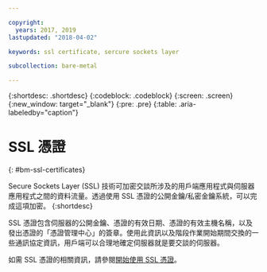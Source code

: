 ```yaml
---

copyright:
  years: 2017, 2019
lastupdated: "2018-04-02"

keywords: ssl certificate, sercure sockets layer

subcollection: bare-metal

---
```


{:shortdesc: .shortdesc}
{:codeblock: .codeblock}
{:screen: .screen}
{:new_window: target="_blank"}
{:pre: .pre}
{:table: .aria-labeledby="caption"}

# SSL 憑證
{: #bm-ssl-certificates}

Secure Sockets Layer (SSL) 技術可加密交談所涉及的用戶端應用程式與伺服器應用程式之間的資料流量。透過使用 SSL 憑證的公開金鑰/私密金鑰系統，可以完成這項加密。
{:shortdesc}

SSL 憑證包含伺服器的公開金鑰、憑證的有效日期、憑證的有效主機名稱，以及發出憑證的「憑證管理中心」的簽章。使用此資訊以及階段作業開始期間交換的一些通訊協定資訊，用戶端可以合理地確定伺服器就是要交談的伺服器。

如需 SSL 憑證的相關資訊，請參閱[開始使用 SSL 憑證](/docs/infrastructure/ssl-certificates?topic=ssl-certificates-getting-started-tutorial)。
